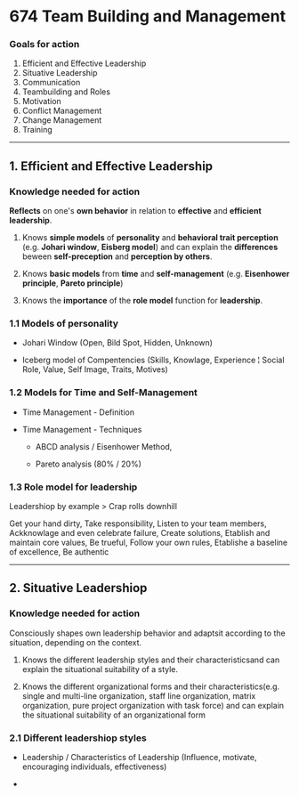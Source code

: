 # 674 Team Building and Management

### Goals for action

1. Efficient and Effective Leadership
2. Situative Leadership
3. Communication
4. Teambuilding and Roles
5. Motivation
6. Conflict Management
7. Change Management
8. Training

---

## 1. Efficient and Effective Leadership

### Knowledge needed for action

**Reflects** on one's **own behavior** in relation to **effective** and **efficient leadership**.

1. Knows **simple models** of **personality** and **behavioral trait perception** (e.g. **Johari window**, **Eisberg model**) and can explain the **differences** beween **self-preception** and **perception by others**.

2. Knows **basic models** from **time** and **self-management** (e.g. **Eisenhower principle**, **Pareto principle**)

3. Knows the **importance** of the **role model** function for **leadership**.

### 1.1 Models of personality

- Johari Window (Open, Bild Spot, Hidden, Unknown)

- Iceberg model of Compentencies (Skills, Knowlage, Experience ¦ Social Role, Value, Self Image, Traits, Motives)

### 1.2 Models for Time and Self-Management

- Time Management - Definition

- Time Management - Techniques 
  
  - ABCD analysis / Eisenhower Method, 
  
  - Pareto analysis (80% / 20%)

### 1.3 Role model for leadership

Leadershiop by example > Crap rolls downhill

Get your hand dirty, Take responsibility, Listen to your team members, Ackknowlage and even celebrate failure, Create solutions, Etablish and maintain core values, Be trueful, Follow your own rules, Etablishe a baseline of excellence, Be authentic

----

## 2. Situative Leadershiop

### Knowledge needed for action

Consciously shapes own leadership behavior and adaptsit according to the situation, depending on the context.

1. Knows the different leadership styles and their characteristicsand can explain the situational suitability of a style.

2. Knows the different organizational forms and their characteristics(e.g. single and multi-line organization, staff line organization, matrix organization, pure project organization with task force) and can explain the situational suitability of an organizational form



### 2.1 Different leadershiop styles

- Leadership / Characteristics of Leadership (Influence, motivate, encouraging individuals, effectiveness)

- 
  
  


